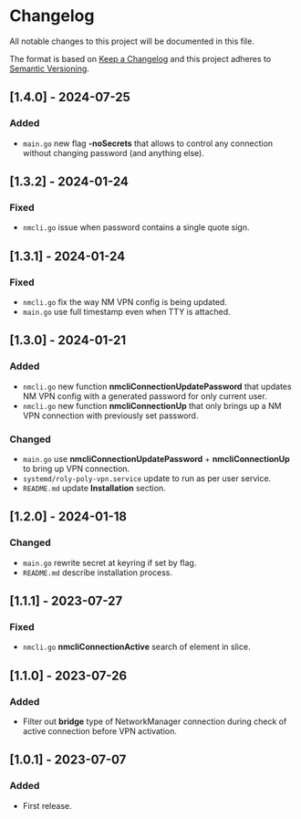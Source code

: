 # Changelog
All notable changes to this project will be documented in this file.

The format is based on [Keep a Changelog](http://keepachangelog.com/en/1.0.0/)
and this project adheres to [Semantic Versioning](http://semver.org/spec/v2.0.0.html).

## [1.4.0] - 2024-07-25
### Added
- `main.go` new flag **-noSecrets** that allows to control any connection without changing password (and anything else).

## [1.3.2] - 2024-01-24
### Fixed
- `nmcli.go` issue when password contains a single quote sign.

## [1.3.1] - 2024-01-24
### Fixed
- `nmcli.go` fix the way NM VPN config is being updated.
- `main.go` use full timestamp even when TTY is attached.

## [1.3.0] - 2024-01-21
### Added
- `nmcli.go` new function **nmcliConnectionUpdatePassword** that updates NM VPN config with a generated password for only current user.
- `nmcli.go` new function **nmcliConnectionUp** that only brings up a NM VPN connection with previously set password.

### Changed
- `main.go` use **nmcliConnectionUpdatePassword** + **nmcliConnectionUp** to bring up VPN connection.
- `systemd/roly-poly-vpn.service` update to run as per user service.
- `README.md` update **Installation** section.

## [1.2.0] - 2024-01-18
### Changed
- `main.go` rewrite secret at keyring if set by flag.
- `README.md` describe installation process.

## [1.1.1] - 2023-07-27
### Fixed
- `nmcli.go` **nmcliConnectionActive** search of element in slice.

## [1.1.0] - 2023-07-26
### Added
- Filter out **bridge** type of NetworkManager connection during check of active connection before VPN activation.

## [1.0.1] - 2023-07-07
### Added
- First release.
